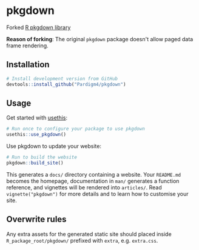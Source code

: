 # pkgdown
Forked [R pkgdown library](https://github.com/r-lib/pkgdown)

**Reason of forking**:
The original `pkgdown` package doesn't allow paged data frame rendering.

## Installation

``` r
# Install development version from GitHub
devtools::install_github("Pardigm4/pkgdown")
```

## Usage

Get started with [usethis](http://usethis.r-lib.org/):

``` r
# Run once to configure your package to use pkgdown
usethis::use_pkgdown()
```

Use pkgdown to update your website:

``` r
# Run to build the website
pkgdown::build_site()
```

This generates a `docs/` directory containing a website. Your
`README.md` becomes the homepage, documentation in `man/` generates a
function reference, and vignettes will be rendered into `articles/`.
Read `vignette("pkgdown")` for more details and to learn how to
customise your site.

## Overwrite rules
Any extra assets for the generated static site should placed inside `R_package_root/pkgdown/` prefixed with `extra`, e.g. `extra.css`. 
